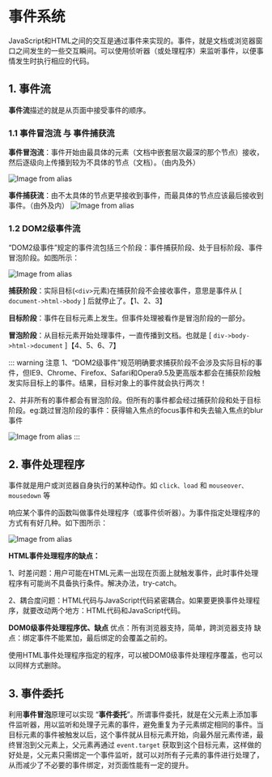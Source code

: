 # 事件系统
JavaScript和HTML之间的交互是通过事件来实现的。事件，就是文档或浏览器窗口之间发生的一些交互瞬间。可以使用侦听器（或处理程序）来监听事件，以便事情发生时执行相应的代码。

## 1. 事件流
**事件流**描述的就是从页面中接受事件的顺序。

### 1.1 事件冒泡流 与 事件捕获流
**事件冒泡流**：事件开始由最具体的元素（文档中嵌套层次最深的那个节点）接收，然后逐级向上传播到较为不具体的节点（文档）。（由内及外）

![Image from alias](~@img/base/bubbling-flow.png)

**事件捕获流**：由不太具体的节点更早接收到事件，而最具体的节点应该最后接收到事件。（由外及内）
![Image from alias](~@img/base/capture-flow.png)

### 1.2 DOM2级事件流
“DOM2级事件”规定的事件流包括三个阶段：事件捕获阶段、处于目标阶段、事件冒泡阶段。如图所示：

![Image from alias](~@img/base/dom-flow.png)

**捕获阶段**：实际目标(`<div>`元素)在捕获阶段不会接收事件，意思是事件从 [ `document->html->body` ] 后就停止了。【1、2、3】

**目标阶段**：事件在目标元素上发生。但事件处理被看作是冒泡阶段的一部分。

**冒泡阶段**：从目标元素开始处理事件，一直传播到文档。也就是 [ `div->body->html->document`  ]【4、5、6、7】

::: warning 注意
1、“DOM2级事件”规范明确要求捕获阶段不会涉及实际目标的事件，但IE9、Chrome、Firefox、Safari和Opera9.5及更高版本都会在捕获阶段触发实际目标上的事件。结果，目标对象上的事件就会执行两次！

2、并非所有的事件都会有冒泡阶段。但所有的事件都会经过捕获阶段和处于目标阶段。eg:跳过冒泡阶段的事件：获得输入焦点的focus事件和失去输入焦点的blur事件

![Image from alias](~@img/base/dom-event-compare.png)
:::

## 2. 事件处理程序

事件就是用户或浏览器自身执行的某种动作。如 `click、load` 和 `mouseover、mousedown` 等

响应某个事件的函数叫做事件处理程序（或事件侦听器）。为事件指定处理程序的方式有有好几种。如下图所示：

![Image from alias](~@img/base/event-handle.png)

**HTML事件处理程序的缺点：**

1、时差问题：用户可能在HTML元素一出现在页面上就触发事件，此时事件处理程序有可能尚不具备执行条件。解决办法，try-catch。

2、耦合度问题：HTML代码与JavaScript代码紧密耦合。如果要更换事件处理程序，就要改动两个地方：HTML代码和JavaScript代码。

**DOM0级事件处理程序优、缺点**
优点：所有浏览器支持，简单，跨浏览器支持
缺点：绑定事件不能累加，最后绑定的会覆盖之前的。

使用HTML事件处理程序指定的程序，可以被DOM0级事件处理程序覆盖，也可以以同样方式删除。

## 3. 事件委托
利用**事件冒泡**原理可以实现 “**事件委托**”。所谓事件委托，就是在父元素上添加事件监听器，用以监听和处理子元素的事件，避免重复为子元素绑定相同的事件。当目标元素的事件被触发以后，这个事件就从目标元素开始，向最外层元素传递，最终冒泡到父元素上，父元素再通过 `event.target` 获取到这个目标元素，这样做的好处是，父元素只需绑定一个事件监听，就可以对所有子元素的事件进行处理了，从而减少了不必要的事件绑定，对页面性能有一定的提升。
